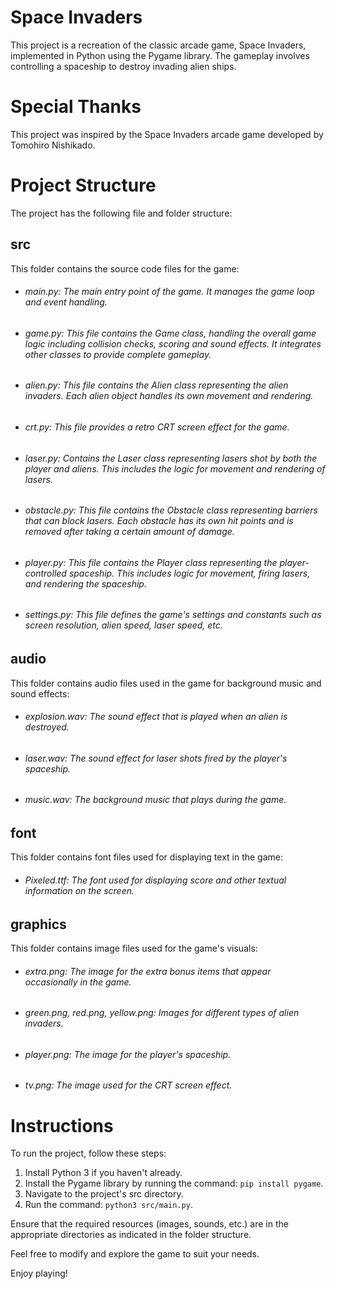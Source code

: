 # Space Invaders

This project is a recreation of the classic arcade game, Space Invaders, implemented in Python using the Pygame library. The gameplay involves controlling a spaceship to destroy invading alien ships.

# Special Thanks
This project was inspired by the Space Invaders arcade game developed by Tomohiro Nishikado.

# Project Structure
The project has the following file and folder structure:

## src
This folder contains the source code files for the game:

* ###### main.py: The main entry point of the game. It manages the game loop and event handling.
* ###### game.py: This file contains the Game class, handling the overall game logic including collision checks, scoring and sound effects. It integrates other classes to provide complete gameplay.
* ###### alien.py: This file contains the Alien class representing the alien invaders. Each alien object handles its own movement and rendering.
* ###### crt.py: This file provides a retro CRT screen effect for the game.
* ###### laser.py: Contains the Laser class representing lasers shot by both the player and aliens. This includes the logic for movement and rendering of lasers.
* ###### obstacle.py: This file contains the Obstacle class representing barriers that can block lasers. Each obstacle has its own hit points and is removed after taking a certain amount of damage.
* ###### player.py: This file contains the Player class representing the player-controlled spaceship. This includes logic for movement, firing lasers, and rendering the spaceship.
* ###### settings.py: This file defines the game's settings and constants such as screen resolution, alien speed, laser speed, etc.

## audio
This folder contains audio files used in the game for background music and sound effects:

* ###### explosion.wav: The sound effect that is played when an alien is destroyed.
* ###### laser.wav: The sound effect for laser shots fired by the player's spaceship.
* ###### music.wav: The background music that plays during the game.

## font
This folder contains font files used for displaying text in the game:

* ###### Pixeled.ttf: The font used for displaying score and other textual information on the screen.

## graphics
This folder contains image files used for the game's visuals:

* ###### extra.png: The image for the extra bonus items that appear occasionally in the game.
* ###### green.png, red.png, yellow.png: Images for different types of alien invaders.
* ###### player.png: The image for the player's spaceship.
* ###### tv.png: The image used for the CRT screen effect.

# Instructions
To run the project, follow these steps:

1. Install Python 3 if you haven't already.
2. Install the Pygame library by running the command: `pip install pygame`.
3. Navigate to the project's src directory.
4. Run the command: `python3 src/main.py`.

Ensure that the required resources (images, sounds, etc.) are in the appropriate directories as indicated in the folder structure.

Feel free to modify and explore the game to suit your needs.

Enjoy playing!
